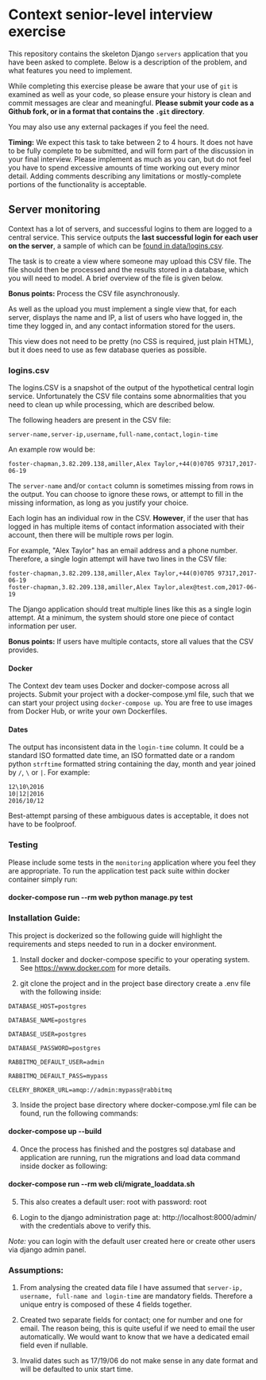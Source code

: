 # Context senior-level interview exercise

This repository contains the skeleton Django `servers` application that you have been asked to complete.
Below is a description of the problem, and what features you need to implement.

While completing this exercise please be aware that your use of `git` is examined as well as your 
code, so please ensure your history is clean and commit messages are clear and meaningful.
**Please submit your code as a Github fork, or in a format that contains the `.git` directory**.

You may also use any external packages if you feel the need.

**Timing:** We expect this task to take between 2 to 4 hours. It does not have to be fully complete 
to be submitted, and will form part of the discussion in your final interview. Please implement as 
much as you can, but do not feel you have to spend excessive amounts of time working out every minor detail.
Adding comments describing any limitations or mostly-complete portions of the functionality is acceptable.

## Server monitoring

Context has a lot of servers, and successful logins to them are logged to a central service. This 
service outputs the **last successful login for each user on the server**, a sample of which can be [found in 
data/logins.csv](data/logins.csv).

The task is to create a view where someone may upload this CSV file. The file
should then be processed and the results stored in a database, 
which you will need to model. A brief overview of the file is given below.

**Bonus points:** Process the CSV file asynchronously.

As well as the upload you must implement a single view that, for each server, displays the 
name and IP, a list of users who have logged in, the time they logged in, and any 
contact information stored for the users.

This view does not need to be pretty (no CSS is required, just plain HTML), but it does need to use as few 
database queries as possible.

### logins.csv

The logins.CSV is a snapshot of the output of the hypothetical central login service. Unfortunately the
CSV file contains some abnormalities that you need to clean up while processing, which are described below.

The following headers are present in the CSV file:

`server-name,server-ip,username,full-name,contact,login-time`

An example row would be:

`foster-chapman,3.82.209.138,amiller,Alex Taylor,+44(0)0705 97317,2017-06-19`

The `server-name` and/or `contact` column is sometimes missing from rows in the output. You can 
choose to ignore these rows, or attempt to fill in the missing information, as long as you justify 
your choice.

Each login has an individual row in the CSV. **However**, if the user that has logged in has multiple 
items of contact information associated with their account, then there will be multiple rows per login.

For example, "Alex Taylor" has an email address and a phone number. Therefore, a single login attempt 
will have two lines in the CSV file:

```
foster-chapman,3.82.209.138,amiller,Alex Taylor,+44(0)0705 97317,2017-06-19
foster-chapman,3.82.209.138,amiller,Alex Taylor,alex@test.com,2017-06-19
```

The Django application should treat multiple lines like this as a single login attempt. At a minimum, the 
system should store one piece of contact information per user. 

**Bonus points:** If users have multiple contacts, store all values that the CSV provides.

#### Docker

The Context dev team uses Docker and docker-compose across all projects.
Submit your project with a docker-compose.yml file, such that we can start
your project using `docker-compose up`. You are free to use images from Docker
Hub, or write your own Dockerfiles.

#### Dates

The output has inconsistent data in the `login-time` column. It could be a standard ISO formatted 
date time, an ISO formatted date or a random python `strftime` formatted string containing the day, month 
and year joined by `/`, `\` or `|`. For example:

```
12\10\2016
10|12|2016
2016/10/12
```

Best-attempt parsing of these ambiguous dates is acceptable, it does not have to be foolproof.

### Testing

Please include some tests in the `monitoring` application where you feel they are appropriate.
To run the application test pack suite within docker container simply run:
#### docker-compose run --rm web python manage.py test

### Installation Guide:

This project is dockerized so the following guide will highlight the requirements and steps needed
to run in a docker environment.

1. Install docker and docker-compose specific to your operating system. See https://www.docker.com for more details.

2. git clone the project and in the project base directory create a .env file with the following inside:

`DATABASE_HOST=postgres`

`DATABASE_NAME=postgres`

`DATABASE_USER=postgres`

`DATABASE_PASSWORD=postgres`

`RABBITMQ_DEFAULT_USER=admin`

`RABBITMQ_DEFAULT_PASS=mypass`

`CELERY_BROKER_URL=amqp://admin:mypass@rabbitmq`

3. Inside the project base directory where docker-compose.yml file can be found, run the following commands:
#### docker-compose up --build

4. Once the process has finished and the postgres sql database and application are running,
run the migrations and load data command inside docker as following:
#### docker-compose run --rm web cli/migrate_loaddata.sh

5. This also creates a default user: root with password: root

6. Login to the django administration page at: http://localhost:8000/admin/ with the credentials above to verify this.

*Note:* you can login with the default user created here or create other users via django admin panel.


### Assumptions:

1. From analysing the created data file I have assumed that ```server-ip, username, full-name and login-time```
are mandatory fields. Therefore a unique entry is composed of these 4 fields together.

2. Created two separate fields for contact; one for number and one for email. The reason being, this is quite useful if
we need to email the user automatically. We would want to know that we have a dedicated email field even if nullable.

3. Invalid dates such as 17/19/06 do not make sense in any date format and will be defaulted to unix start time.
